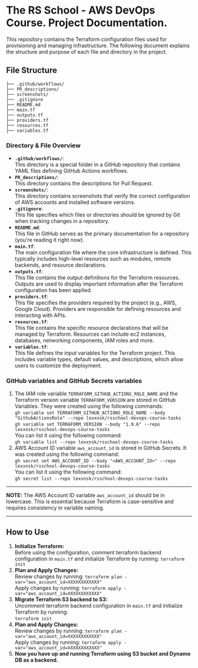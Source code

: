 # The RS School - AWS DevOps Course. Project Documentation.

This repository contains the Terraform configuration files used for provisioning and managing infrastructure. The following document explains the structure and purpose of each file and directory in the project.

## File Structure
```
├── .github/workflows/
├── PR_descriptions/
├── screenshots/
├── .gitignore
├── README.md
├── main.tf
├── outputs.tf
├── providers.tf
├── resources.tf
├── variables.tf
```

### Directory & File Overview

- **```.github/workflows/```**:  
  This directory is a special folder in a GitHub repository that contains YAML files defining GitHub Actions workflows. 
- **```PR_descriptions/```**:  
  This directory contains the descriptions for Pull Request.
- **```screenshots/```**:  
  This directory contains screenshots that verify the correct configuration of AWS accounts and installed software versions.
- **```.gitignore```**:  
  This file specifies which files or directories should be ignored by Git when tracking changes in a repository.
- **```README.md```**:  
  This file in GitHub serves as the primary documentation for a repository (you're reading it right now).
- **```main.tf```**:  
  The main configuration file where the core infrastructure is defined. This typically includes high-level resources such as modules, remote backends, and resource declarations.
- **```outputs.tf```**:  
  This file contains the output definitions for the Terraform resources. Outputs are used to display important information after the Terraform configuration has been applied.
- **```providers.tf```**:  
  This file specifies the providers required by the project (e.g., AWS, Google Cloud). Providers are responsible for defining resources and interacting with APIs.
- **```resources.tf```**:  
  This file contains the specific resource declarations that will be managed by Terraform. Resources can include ec2 instances, databases, networking components, IAM roles and more.
- **```variables.tf```**:  
  This file defines the input variables for the Terraform project. This includes variable types, default values, and descriptions, which allow users to customize the deployment.

### GitHub variables and GitHub Secrets variables
 1. The IAM role variable ```TERRAFORM_GITHUB_ACTIONS_ROLE_NAME``` and the Terraform version variable ```TERRAFORM_VERSION``` are stored in GitHub Variables. They were created using the following commands:  
```gh variable set TERRAFORM_GITHUB_ACTIONS_ROLE_NAME --body "GithubActionsRole" --repo lexxnsk/rsschool-devops-course-tasks```  
```gh variable set TERRAFORM_VERSION --body "1.9.6" --repo lexxnsk/rsschool-devops-course-tasks```  
You can list it using the following command:  
```gh variable list --repo lexxnsk/rsschool-devops-course-tasks```  
2. AWS Account ID variable ```aws_account_id``` is stored in GitHub Secrets. It was created using the following command:  
```gh secret set AWS_ACCOUNT_ID --body "<AWS_ACCOUNT_ID>" --repo lexxnsk/rsschool-devops-course-tasks```  
You can list it using the following command:  
```gh secret list --repo lexxnsk/rsschool-devops-course-tasks```  

---
**NOTE:**
The AWS Account ID variable ```aws_account_id``` should be in lowercase. This is essential because Terraform is case-sensitive and requires consistency in variable naming.

---

## How to Use

1. **Initialize Terraform:**  
   Before using the configuration, comment terraform backend configuration in ```main.tf``` and initialize Terraform by running:
   ```terraform init```
2. **Plan and Apply Changes:**  
   Review changes by running:
   ```terraform plan -var="aws_account_id=XXXXXXXXXXXX"```  
   Apply changes by running:
   ```terraform apply -var="aws_account_id=XXXXXXXXXXXX"```
3. **Migrate Terraform S3 backend to S3:**  
   Uncomment terraform backend configuration in ```main.tf``` and initialize Terraform by running:  
   ```terraform init```
4. **Plan and Apply Changes:**  
   Review changes by running:
   ```terraform plan -var="aws_account_id=XXXXXXXXXXXX"```  
   Apply changes by running:
   ```terraform apply -var="aws_account_id=XXXXXXXXXXXX"```
5. **Now you have up and running Terraform using S3 bucket and Dynamo DB as a backend.**  
